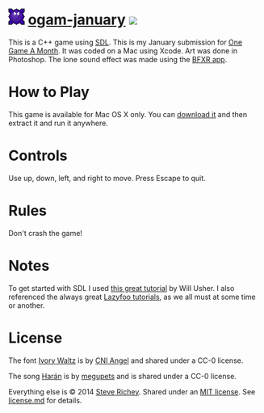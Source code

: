 # ![](./icon.png) [ogam-january](https://github.com/steverichey/ogam-january) [![](https://img.shields.io/badge/download-game-brightgreen.svg)](https://github.com/steverichey/ogam-january/releases/download/Release/dont-crash-the-game.dmg)

This is a C++ game using [SDL](https://www.libsdl.org/). This is my January submission for [One Game A Month](http://www.onegameamonth.com/). It was coded on a Mac using Xcode. Art was done in Photoshop. The lone sound effect was made using the [BFXR app](http://www.bfxr.net/).

# How to Play

This game is available for Mac OS X only. You can [download it](https://github.com/steverichey/ogam-january/releases/download/Release/dont-crash-the-game.dmg) and then extract it and run it anywhere.

# Controls

Use up, down, left, and right to move. Press Escape to quit.

# Rules

Don't crash the game!

# Notes

To get started with SDL I used [this great tutorial](http://www.willusher.io/pages/sdl2/) by Will Usher. I also referenced the always great [Lazyfoo tutorials](http://lazyfoo.net/tutorials/SDL/index.php), as we all must at some time or another.

# License

The font [Ivory Waltz](https://github.com/steverichey/ivory-waltz-svg) is by [CNI Angel](http://cniangel.net/) and shared under a CC-0 license.

The song [Harán](http://opengameart.org/content/har%C3%A1n) is by [megupets](www.megupets.com) and is shared under a CC-0 license.

Everything else is &copy; 2014 [Steve Richey](http://www.steverichey.com/). Shared under an [MIT license](https://en.wikipedia.org/wiki/MIT_License). See [license.md](./license.md) for details.
